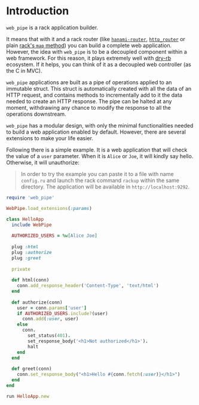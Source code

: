 # Introduction

`web_pipe` is a rack application builder.

It means that with it and a rack router (like
[`hanami-router`](https://github.com/hanami/router),
[`http_router`](https://github.com/joshbuddy/http_router) or plain [rack's
`map`
method](https://www.rubydoc.info/github/rack/rack/Rack/Builder#map-instance_method))
you can build a complete web application. However, the idea with `web_pipe` is
to be a decoupled component within a web framework. For this reason, it plays
extremely well with [dry-rb](https://dry-rb.org/) ecosystem. If it helps, you
can think of it as a decoupled web controller (as the C in MVC).

`web_pipe` applications are built as a pipe of operations applied to an
immutable struct. This struct is automatically created with all the data of an
HTTP request, and contains methods to incrementally add to it the data needed
to create an HTTP response. The pipe can be halted at any moment, withdrawing
any chance to modify the response to all the operations downstream.

`web_pipe` has a modular design, with only the minimal functionalities needed
to build a web application enabled by default. However, there are
several extensions to make your life easier.

Following there is a simple example. It is a web application that will check
the value of a `user` parameter. When it is `Alice` or `Joe`, it will kindly
say hello. Otherwise, it will unauthorize:

> In order to try the example you can paste it to a file with name `config.ru`
and launch the rack command `rackup` within the same directory. The application
will be available in `http://localhost:9292`.

```ruby
require 'web_pipe'

WebPipe.load_extensions(:params)

class HelloApp
  include WebPipe
  
  AUTHORIZED_USERS = %w[Alice Joe]
  
  plug :html
  plug :authorize
  plug :greet
  
  private
  
  def html(conn)
    conn.add_response_header('Content-Type', 'text/html')
  end
  
  def authorize(conn)
    user = conn.params['user']
    if AUTHORIZED_USERS.include?(user)
      conn.add(:user, user)
    else
      conn.
        set_status(401).
        set_response_body('<h1>Not authorized</h1>').
        halt
    end
  end
  
  def greet(conn)
    conn.set_response_body("<h1>Hello #{conn.fetch(:user)}</h1>")
  end
end

run HelloApp.new
```
